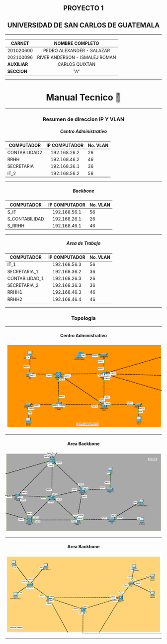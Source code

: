 <div align="center">

## PROYECTO 1
## UNIVERSIDAD DE SAN CARLOS DE GUATEMALA

</div>

---
<div align="center">

|**CARNET**     |      **NOMBRE COMPLETO**          |  
|---------------|:-----------------------------------:|
|201020600      |  PEDRO ALEXANDER - SALAZAR          |
|202100096      |  RIVER ANDERSON - ISMALEJ ROMAN     |     
| **AUXILIAR**  |            CARLOS QUIXTAN           |   
| **SECCION**   |                "A"                  |  

</div>

----

<div align="center">

# Manual Tecnico 📌

<div/>

---

<div align="center">

### Resumen de direccion IP  Y VLAN

<div/>

##### Centro Administrativo

|**COMPUTADOR**     |      **IP COMPUTADOR**              |      **No. VLAN**   |
|---------------    |:-----------------------------------:|:--------------------|
| CONTABILIDAD2     |               192.168.26.2          |         26          |
| RRHH              |               192.168.46.2          |         46          |     
| SECRETARIA        |               192.168.36.1          |         36          |   
| IT_2              |               192.168.56.2          |         56          |

----

##### Backbone

|**COMPUTADOR**     |      **IP COMPUTADOR**              |      **No. VLAN**   |
|---------------    |:-----------------------------------:|:--------------------|
| S_IT              |               192.168.56.1          |         56          |
| S_CONTABILIDAD    |               192.168.26.1          |         26          |     
| S_RRHH            |               192.168.46.1          |         46          |   

----

##### Area de Trabajo

|**COMPUTADOR**     |      **IP COMPUTADOR**              |      **No. VLAN**   |
|---------------    |:-----------------------------------:|:--------------------|
| IT_1              |               192.168.56.3          |         56          |
| SECRETARIA_1      |               192.168.36.2          |         36          |     
| CONTABILIDAD_1    |               192.168.26.3          |         26          |   
| SECRETARIA_2      |               192.168.36.3          |         36          |
| RRHH1             |               192.168.46.3          |         46          |
| RRHH2             |               192.168.46.4          |         46          |

----

<div align="center">

### Topologia

<div/>

----

<div align="center">

#### Centro Administrativo 

<img src="./img/topology-administrative.png">

<div/>

---

#### Area Backbone

<img src="./img/topology-backbone.png">

<div/>

---

#### Area Backbone

<img src="./img/topology-area-work.png">

<div/>

---

















